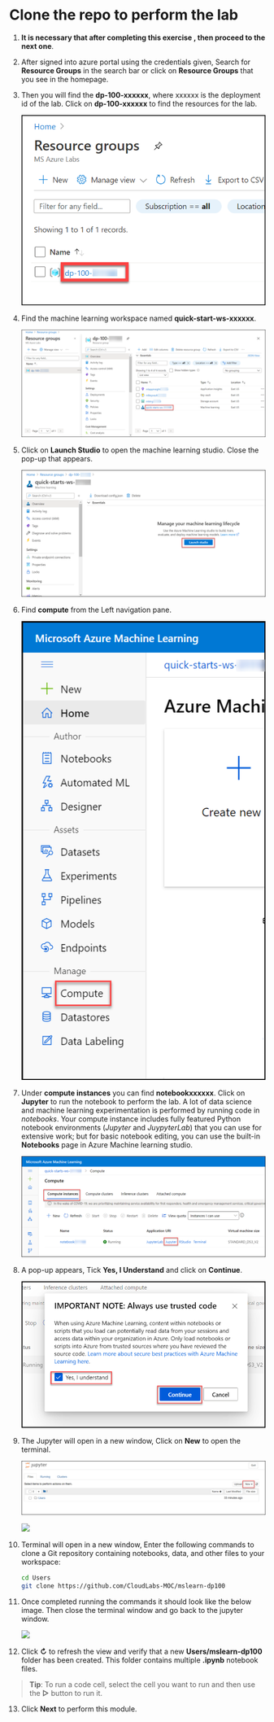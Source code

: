 
# Clone the repo to perform the lab

1. **It is necessary that after completing this exercise , then proceed to the next one**.

1. After signed into azure portal using the credentials given, Search for **Resource Groups** in the search bar or click on **Resource Groups** that you see in the homepage.

1. Then you will find the **dp-100-xxxxxx**, where xxxxxx is the deployment id of the lab. Click on **dp-100-xxxxxx** to find the resources for the lab.

    ![](images/img1.png)

1. Find the machine learning workspace named **quick-start-ws-xxxxxx**.

    ![](images/img2.png)
    
1. Click on **Launch Studio** to open the machine learning studio. Close the pop-up that appears.

    ![](images/img3.png)
    
1. Find **compute** from the Left navigation pane.

    ![](images/img4.png)
    
1. Under **compute instances** you can find **notebookxxxxxx**. Click on **Jupyter** to run the notebook to perform the lab. A lot of data science and machine learning experimentation is performed by running code in *notebooks*. Your compute instance includes fully featured Python notebook environments (*Jupyter* and *JuypyterLab*) that you can use for extensive work; but for basic notebook editing, you can use the built-in **Notebooks** page in Azure Machine learning studio.

    ![](images/img5.png)
    
1. A pop-up appears, Tick **Yes, I Understand** and click on **Continue**.

    ![](images/img6.png)
    
1. The Jupyter will open in a new window, Click on **New** to open the terminal.

    ![](images/img7.png)
    
    ![](images/img8.png)

1. Terminal will open in a new window, Enter the following commands to clone a Git repository containing notebooks, data, and other files to your workspace:

    ```bash
    cd Users
    git clone https://github.com/CloudLabs-MOC/mslearn-dp100
    ```

1. Once completed running the commands it should look like the below image. Then close the terminal window and go back to the jupyter window.

    ![](images/img9.png)

1. Click **&#8635;** to refresh the view and verify that a new **Users/mslearn-dp100** folder has been created. This folder contains multiple **.ipynb** notebook files.

  > **Tip**: To run a code cell, select the cell you want to run and then use the **&#9655;** button to run it.

13. Click **Next** to perform this module.
 
